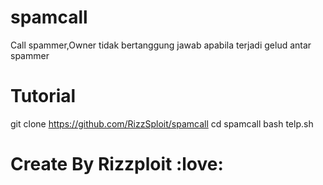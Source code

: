 # spamcall
Call spammer,Owner tidak bertanggung jawab apabila terjadi gelud antar spammer

# Tutorial
git clone https://github.com/RizzSploit/spamcall
cd spamcall
bash telp.sh

# Create By Rizzploit :love:
